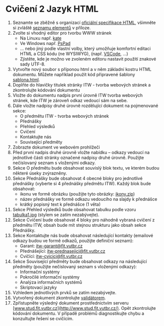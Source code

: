 # Cvičení 2 Jazyk HTML
1. Seznamte se zběžně s organizací [oficiální specifikace HTML](http://www.w3.org/TR/html5/), všimněte si zvláště [seznamu elementů](http://www.w3.org/TR/html5/index.html#elements-1) v příloze.
2. Zvolte si vhodný editor pro tvorbu WWW stránek
    * Na Linuxu např. [kate](http://kate.kde.org/)
    * Ve Windows např. [PsPad](http://www.pspad.com/)
    * ... nebo jiný podle vlastní volby, který umožňuje komfortní editaci HTML a CSS kódu (ne WYSIWYG), (např. [VSCode](https://code.visualstudio.com/), ...)
    * Zjistěte, kde je možno ve zvoleném editoru nastavit použití znakové sady UTF-8.
3. Vytvořte nový soubor s příponou html a v něm základní kostru HTML dokumentu. Můžete například použít kód připravené šablony [sablona.html](https://www.fit.vutbr.cz/study/courses/ITW/private/cviceni/sablona.html.cs).
4. Doplňte do hlavičky titulek stránky ITW - tvorba webových stránek a zkontrolujte kódování dokumentu
5. Vložte do dokumentu nadpis první úrovně ITW tvorba webových stránek, kde ITW je zároveň odkaz vedoucí sám na sebe.
6. Dále vložte nadpisy druhé úrovně rozdělující dokument na pojmenované sekce:
    * O předmětu ITW - tvorba webových stránek
    * Přednášky
    * Přehled výsledků
    * Cvičení
    * Kontaktujte nás
    * Související předměty
7. Zobrazte dokument ve webovém prohlížeči
8. Před první nadpis druhé úrovně vložte nabídku – odkazy vedoucí na jednotlivé části stránky označené nadpisy druhé úrovně. Použijte nečíslovaný seznam s vloženými odkazy.
9. Sekce O předmětu bude obsahovat souvislý blok textu, ve kterém budou některé úseky zvýrazněny.
10. Sekce Přednášky bude obsahovat 4 obecné bloky pro jednotlivé přednášky (vyberte si 4 přednášky předmětu ITW). Každý blok bude obsahovat:
    * ikonu ve formě obrázku (použijte tyto obrázky: [ikony.zip](https://www.fit.vutbr.cz/study/courses/ITW/private/cviceni/ikony.zip))
    * název přednášky ve formě odkazu vedoucího na slajdy k přednášce
    * krátký popisný text k přednášce (1 věta)
11. Sekce Přehled výsledků bude obsahovat tabulku podle vzoru [tabulka1.jpg](https://www.fit.vutbr.cz/study/courses/ITW/private/cviceni/tabulka1.jpg) (stylem se zatím nezabývejte).
12. Sekce Cvičení bude obsahovat 4 bloky pro náhodně vybraná cvičení z předmětu ITW, obsah bude mít stejnou strukturu jako obsah sekce Přednášky.
13. Sekce Kontaktujte nás bude obsahovat následující kontakty (emailové odkazy budou ve formě odkazů, použijte definiční seznam):
    * Garant: itw-garant@fit.vutbr.cz
    * Přednášející: itw-prednasejici@fit.vutbr.cz
    * Cvičící: itw-cvicici@fit.vutbr.cz
14. Sekce Související předměty bude obsahovat odkazy na následující předměty (použijte nečíslovaný seznam s vloženými odkazy):
    * Informační systémy
    * Pokročilé informační systémy
    * Analýza informačních systémů
    * Skriptovací jazyky
15. Vzhledem jednotlivých prvků se zatím nezabývejte.
16. Vytvořený dokument zkontrolujte [validátorem](http://validator.w3.org/).
17. Zpřístupněte výsledný dokument prostřednictvím serveru [www.stud.fit.vutbr.cz](http://www.stud.fit.vutbr.cz/). Opět zkontrolujte kódování dokumentu. V případě problémů diagnostikujte chybu a konzultujte řešení se cvičícím.